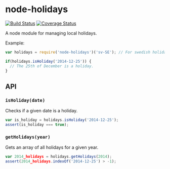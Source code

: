 node-holidays
=============

[![Build Status](https://travis-ci.org/Springworks/node-holidays.svg?branch=master)](https://travis-ci.org/Springworks/node-holidays)
[![Coverage Status](https://coveralls.io/repos/Springworks/node-holidays/badge.png?branch=master)](https://coveralls.io/r/Springworks/node-holidays?branch=master)

A node module for managing local holidays.


Example:

```js
var holidays = require('node-holidays')('sv-SE'); // For swedish holidays.

if(holidays.isHoliday('2014-12-25')) {
  // The 25th of December is a holiday.
}
```



## API

### `isHoliday(date)`
Checks if a given date is a holiday.

```js
var is_holiday = holidays.isHoliday('2014-12-25');
assert(is_holiday === true);
````

### `getHolidays(year)`
Gets an array of all holidays for a given year.

```js
var 2014_holidays = holidays.getHolidays(2014);
assert(2014_holidays.indexOf('2014-12-25') > -1);
```

